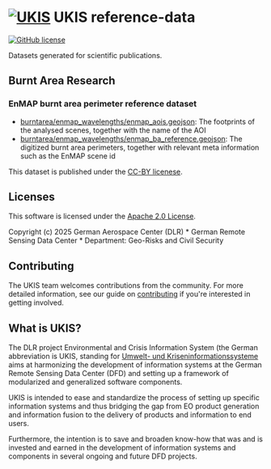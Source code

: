 # [![UKIS](https://raw.githubusercontent.com/dlr-eoc/ukis-pysat/master/docs/ukis-logo.png)](https://www.dlr.de/eoc/en/desktopdefault.aspx/tabid-5413/10560_read-21914/) UKIS reference-data

[![GitHub license](https://img.shields.io/badge/License-Apache%202.0-blue.svg)](LICENSE)

Datasets generated for scientific publications.

## Burnt Area Research

### EnMAP burnt area perimeter reference dataset

- [burntarea/enmap_wavelengths/enmap_aois.geojson](burntarea/enmap_wavelenghts/enmap_aois.geojson): The footprints of the analysed scenes, together with the
name of the AOI
- [burntarea/enmap_wavelengths/enmap_ba_reference.geojson](burntarea/enmap_wavelenghts/enmap_ba_reference.geojson): The digitized burnt area perimeters, together with relevant meta information such as the EnMAP scene id

This dataset is published under the [CC-BY licenese](https://creativecommons.org/licenses/by/4.0/deed.en).


## Licenses
This software is licensed under the [Apache 2.0 License](https://github.com/dlr-eoc/ukis-data-tutorials/blob/main/LICENSE.txt).

Copyright (c) 2025 German Aerospace Center (DLR) * German Remote Sensing Data Center * Department: Geo-Risks and Civil Security

## Contributing
The UKIS team welcomes contributions from the community.
For more detailed information, see our guide on [contributing](https://github.com/dlr-eoc/ukis-data-tutorials/blob/main/CONTRIBUTING.md) if you're interested in getting involved.

## What is UKIS?
The DLR project Environmental and Crisis Information System (the German abbreviation is UKIS, standing for [Umwelt- und Kriseninformationssysteme](https://www.dlr.de/eoc/en/desktopdefault.aspx/tabid-5413/10560_read-21914/) aims at harmonizing the development of information systems at the German Remote Sensing Data Center (DFD) and setting up a framework of modularized and generalized software components.

UKIS is intended to ease and standardize the process of setting up specific information systems and thus bridging the gap from EO product generation and information fusion to the delivery of products and information to end users.

Furthermore, the intention is to save and broaden know-how that was and is invested and earned in the development of information systems and components in several ongoing and future DFD projects.

